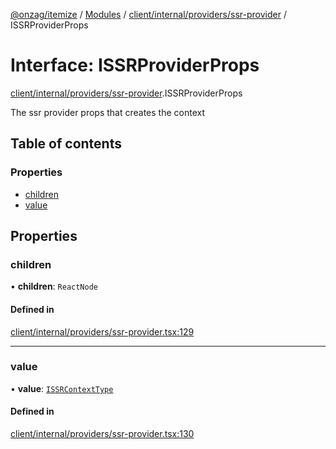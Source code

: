 [@onzag/itemize](../README.md) / [Modules](../modules.md) / [client/internal/providers/ssr-provider](../modules/client_internal_providers_ssr_provider.md) / ISSRProviderProps

# Interface: ISSRProviderProps

[client/internal/providers/ssr-provider](../modules/client_internal_providers_ssr_provider.md).ISSRProviderProps

The ssr provider props that creates the context

## Table of contents

### Properties

- [children](client_internal_providers_ssr_provider.ISSRProviderProps.md#children)
- [value](client_internal_providers_ssr_provider.ISSRProviderProps.md#value)

## Properties

### children

• **children**: `ReactNode`

#### Defined in

[client/internal/providers/ssr-provider.tsx:129](https://github.com/onzag/itemize/blob/f2db74a5/client/internal/providers/ssr-provider.tsx#L129)

___

### value

• **value**: [`ISSRContextType`](client_internal_providers_ssr_provider.ISSRContextType.md)

#### Defined in

[client/internal/providers/ssr-provider.tsx:130](https://github.com/onzag/itemize/blob/f2db74a5/client/internal/providers/ssr-provider.tsx#L130)
